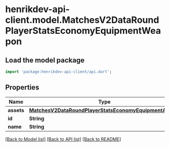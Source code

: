# henrikdev-api-client.model.MatchesV2DataRoundPlayerStatsEconomyEquipmentWeapon

## Load the model package
```dart
import 'package:henrikdev-api-client/api.dart';
```

## Properties
Name | Type | Description | Notes
------------ | ------------- | ------------- | -------------
**assets** | [**MatchesV2DataRoundPlayerStatsEconomyEquipmentAssets**](MatchesV2DataRoundPlayerStatsEconomyEquipmentAssets.md) |  | 
**id** | **String** |  | [optional] 
**name** | **String** |  | [optional] 

[[Back to Model list]](../README.md#documentation-for-models) [[Back to API list]](../README.md#documentation-for-api-endpoints) [[Back to README]](../README.md)


